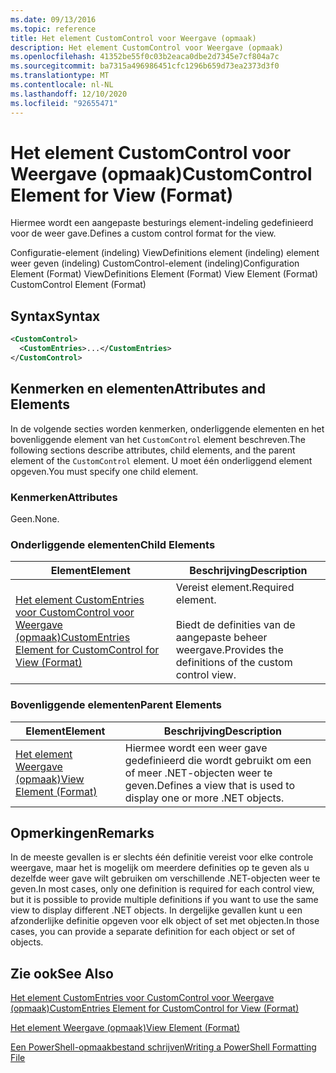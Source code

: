 ```yaml
---
ms.date: 09/13/2016
ms.topic: reference
title: Het element CustomControl voor Weergave (opmaak)
description: Het element CustomControl voor Weergave (opmaak)
ms.openlocfilehash: 41352be55f0c03b2eaca0dbe2d7345e7cf804a7c
ms.sourcegitcommit: ba7315a496986451cfc1296b659d73ea2373d3f0
ms.translationtype: MT
ms.contentlocale: nl-NL
ms.lasthandoff: 12/10/2020
ms.locfileid: "92655471"
---
```

# <a name="customcontrol-element-for-view-format"></a><span data-ttu-id="93bb5-103">Het element CustomControl voor Weergave (opmaak)</span><span class="sxs-lookup"><span data-stu-id="93bb5-103">CustomControl Element for View (Format)</span></span>

<span data-ttu-id="93bb5-104">Hiermee wordt een aangepaste besturings element-indeling gedefinieerd voor de weer gave.</span><span class="sxs-lookup"><span data-stu-id="93bb5-104">Defines a custom control format for the view.</span></span>

<span data-ttu-id="93bb5-105">Configuratie-element (indeling) ViewDefinitions element (indeling) element weer geven (indeling) CustomControl-element (indeling)</span><span class="sxs-lookup"><span data-stu-id="93bb5-105">Configuration Element (Format) ViewDefinitions Element (Format) View Element (Format) CustomControl Element (Format)</span></span>

## <a name="syntax"></a><span data-ttu-id="93bb5-106">Syntax</span><span class="sxs-lookup"><span data-stu-id="93bb5-106">Syntax</span></span>

```xml
<CustomControl>
  <CustomEntries>...</CustomEntries>
</CustomControl>
```

## <a name="attributes-and-elements"></a><span data-ttu-id="93bb5-107">Kenmerken en elementen</span><span class="sxs-lookup"><span data-stu-id="93bb5-107">Attributes and Elements</span></span>

<span data-ttu-id="93bb5-108">In de volgende secties worden kenmerken, onderliggende elementen en het bovenliggende element van het `CustomControl` element beschreven.</span><span class="sxs-lookup"><span data-stu-id="93bb5-108">The following sections describe attributes, child elements, and the parent element of the `CustomControl` element.</span></span> <span data-ttu-id="93bb5-109">U moet één onderliggend element opgeven.</span><span class="sxs-lookup"><span data-stu-id="93bb5-109">You must specify one child element.</span></span>

### <a name="attributes"></a><span data-ttu-id="93bb5-110">Kenmerken</span><span class="sxs-lookup"><span data-stu-id="93bb5-110">Attributes</span></span>

<span data-ttu-id="93bb5-111">Geen.</span><span class="sxs-lookup"><span data-stu-id="93bb5-111">None.</span></span>

### <a name="child-elements"></a><span data-ttu-id="93bb5-112">Onderliggende elementen</span><span class="sxs-lookup"><span data-stu-id="93bb5-112">Child Elements</span></span>

|<span data-ttu-id="93bb5-113">Element</span><span class="sxs-lookup"><span data-stu-id="93bb5-113">Element</span></span>|<span data-ttu-id="93bb5-114">Beschrijving</span><span class="sxs-lookup"><span data-stu-id="93bb5-114">Description</span></span>|
|-------------|-----------------|
|[<span data-ttu-id="93bb5-115">Het element CustomEntries voor CustomControl voor Weergave (opmaak)</span><span class="sxs-lookup"><span data-stu-id="93bb5-115">CustomEntries Element for CustomControl for View (Format)</span></span>](./customentries-element-for-customcontrol-for-view-format.md)|<span data-ttu-id="93bb5-116">Vereist element.</span><span class="sxs-lookup"><span data-stu-id="93bb5-116">Required element.</span></span><br /><br /> <span data-ttu-id="93bb5-117">Biedt de definities van de aangepaste beheer weergave.</span><span class="sxs-lookup"><span data-stu-id="93bb5-117">Provides the definitions of the custom control view.</span></span>|

### <a name="parent-elements"></a><span data-ttu-id="93bb5-118">Bovenliggende elementen</span><span class="sxs-lookup"><span data-stu-id="93bb5-118">Parent Elements</span></span>

|<span data-ttu-id="93bb5-119">Element</span><span class="sxs-lookup"><span data-stu-id="93bb5-119">Element</span></span>|<span data-ttu-id="93bb5-120">Beschrijving</span><span class="sxs-lookup"><span data-stu-id="93bb5-120">Description</span></span>|
|-------------|-----------------|
|[<span data-ttu-id="93bb5-121">Het element Weergave (opmaak)</span><span class="sxs-lookup"><span data-stu-id="93bb5-121">View Element (Format)</span></span>](./view-element-format.md)|<span data-ttu-id="93bb5-122">Hiermee wordt een weer gave gedefinieerd die wordt gebruikt om een of meer .NET-objecten weer te geven.</span><span class="sxs-lookup"><span data-stu-id="93bb5-122">Defines a view that is used to display one or more .NET objects.</span></span>|

## <a name="remarks"></a><span data-ttu-id="93bb5-123">Opmerkingen</span><span class="sxs-lookup"><span data-stu-id="93bb5-123">Remarks</span></span>

<span data-ttu-id="93bb5-124">In de meeste gevallen is er slechts één definitie vereist voor elke controle weergave, maar het is mogelijk om meerdere definities op te geven als u dezelfde weer gave wilt gebruiken om verschillende .NET-objecten weer te geven.</span><span class="sxs-lookup"><span data-stu-id="93bb5-124">In most cases, only one definition is required for each control view, but it is possible to provide multiple definitions if you want to use the same view to display different .NET objects.</span></span> <span data-ttu-id="93bb5-125">In dergelijke gevallen kunt u een afzonderlijke definitie opgeven voor elk object of set met objecten.</span><span class="sxs-lookup"><span data-stu-id="93bb5-125">In those cases, you can provide a separate definition for each object or set of objects.</span></span>

## <a name="see-also"></a><span data-ttu-id="93bb5-126">Zie ook</span><span class="sxs-lookup"><span data-stu-id="93bb5-126">See Also</span></span>

[<span data-ttu-id="93bb5-127">Het element CustomEntries voor CustomControl voor Weergave (opmaak)</span><span class="sxs-lookup"><span data-stu-id="93bb5-127">CustomEntries Element for CustomControl for View (Format)</span></span>](./customentries-element-for-customcontrol-for-view-format.md)

[<span data-ttu-id="93bb5-128">Het element Weergave (opmaak)</span><span class="sxs-lookup"><span data-stu-id="93bb5-128">View Element (Format)</span></span>](./view-element-format.md)

[<span data-ttu-id="93bb5-129">Een PowerShell-opmaakbestand schrijven</span><span class="sxs-lookup"><span data-stu-id="93bb5-129">Writing a PowerShell Formatting File</span></span>](./writing-a-powershell-formatting-file.md)
